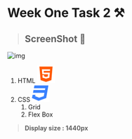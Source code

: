# **Week One Task 2 ⚒️**
> ## ScreenShot 📸
![img](./screenShot/Screen%20Shot%202024-04-12%20at%2010.22.17-fullpage.png)
1. HTML ![img](./icon/html5.svg)
2. CSS  ![img](./icon/css3.svg)
    1. Grid
    2. Flex Box
> **Display size : 1440px**
